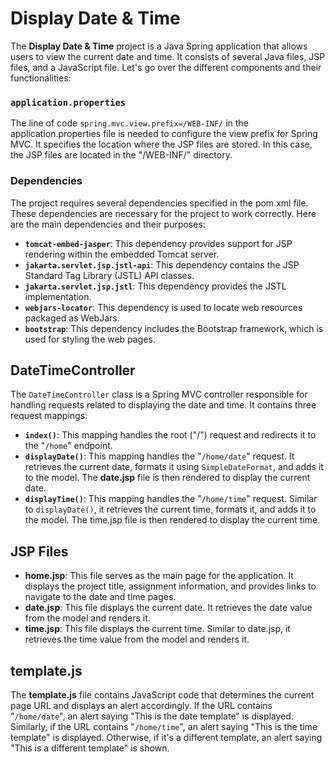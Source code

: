 # Display Date & Time

The **Display Date & Time** project is a Java Spring application that allows users to view the current date and time. It consists of several Java files, JSP files, and a JavaScript file. Let's go over the different components and their functionalities:

### `application.properties`

The line of code `spring.mvc.view.prefix=/WEB-INF/` in the application.properties file is needed to configure the view prefix for Spring MVC. It specifies the location where the JSP files are stored. In this case, the JSP files are located in the "/WEB-INF/" directory.

### Dependencies

The project requires several dependencies specified in the pom.xml file. These dependencies are necessary for the project to work correctly. Here are the main dependencies and their purposes:

- **`tomcat-embed-jasper`**: This dependency provides support for JSP rendering within the embedded Tomcat server.
- **`jakarta.servlet.jsp.jstl-api`**: This dependency contains the JSP Standard Tag Library (JSTL) API classes.
- **`jakarta.servlet.jsp.jstl`**: This dependency provides the JSTL implementation.
- **`webjars-locator`**: This dependency is used to locate web resources packaged as WebJars.
- **`bootstrap`**: This dependency includes the Bootstrap framework, which is used for styling the web pages.

## **DateTimeController**

The `DateTimeController` class is a Spring MVC controller responsible for handling requests related to displaying the date and time. It contains three request mappings:

- **`index()`**: This mapping handles the root ("/") request and redirects it to the "`/home`" endpoint.
- **`displayDate()`**: This mapping handles the "`/home/date`" request. It retrieves the current date, formats it using `SimpleDateFormat`, and adds it to the model. The **date.jsp** file is then rendered to display the current date.
- **`displayTime()`**: This mapping handles the "`/home/time`" request. Similar to `displayDate()`, it retrieves the current time, formats it, and adds it to the model. The time.jsp file is then rendered to display the current time.

## JSP Files

- **home.jsp**: This file serves as the main page for the application. It displays the project title, assignment information, and provides links to navigate to the date and time pages.
- **date.jsp**: This file displays the current date. It retrieves the date value from the model and renders it.
- **time.jsp**: This file displays the current time. Similar to date.jsp, it retrieves the time value from the model and renders it.

## template.js

The **template.js** file contains JavaScript code that determines the current page URL and displays an alert accordingly. If the URL contains "`/home/date`", an alert saying "This is the date template" is displayed. Similarly, if the URL contains "`/home/time`", an alert saying "This is the time template" is displayed. Otherwise, if it's a different template, an alert saying "This is a different template" is shown.
